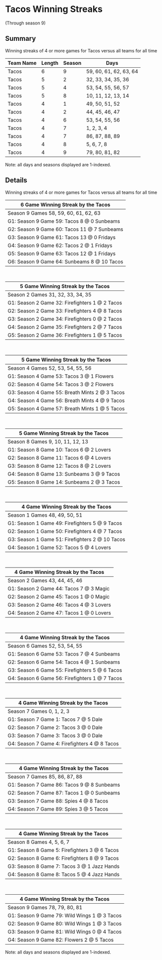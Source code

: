 # Tacos Winning Streaks
(Through season 9)
## Summary



Winning streaks of 4 or more games for Tacos versus all teams for all time



| Team Name | Length | Season | Days |
| ----- | ----- | ----- | ----- |
| Tacos                          | 6          | 9          | 59, 60, 61, 62, 63, 64 |
| Tacos                          | 5          | 2          | 32, 33, 34, 35, 36 |
| Tacos                          | 5          | 4          | 53, 54, 55, 56, 57 |
| Tacos                          | 5          | 8          | 10, 11, 12, 13, 14 |
| Tacos                          | 4          | 1          | 49, 50, 51, 52 |
| Tacos                          | 4          | 2          | 44, 45, 46, 47 |
| Tacos                          | 4          | 6          | 53, 54, 55, 56 |
| Tacos                          | 4          | 7          | 1, 2, 3, 4 |
| Tacos                          | 4          | 7          | 86, 87, 88, 89 |
| Tacos                          | 4          | 8          | 5, 6, 7, 8 |
| Tacos                          | 4          | 9          | 79, 80, 81, 82 |




Note: all days and seasons displayed are 1-indexed.

## Details


Winning streaks of 4 or more games for Tacos versus all teams for all time

| 6 Game Winning Streak by the Tacos |
| ----- |
| Season 9 Games 58, 59, 60, 61, 62, 63 |
| G1: Season 9 Game 59: Tacos 8  @  0 Sunbeams |
| G2: Season 9 Game 60: Tacos 11 @  7 Sunbeams |
| G3: Season 9 Game 61: Tacos 13 @  0 Fridays |
| G4: Season 9 Game 62: Tacos 2  @  1 Fridays |
| G5: Season 9 Game 63: Tacos 12 @  1 Fridays |
| G6: Season 9 Game 64: Sunbeams 8  @ 10 Tacos |

<br />

| 5 Game Winning Streak by the Tacos |
| ----- |
| Season 2 Games 31, 32, 33, 34, 35 |
| G1: Season 2 Game 32: Firefighters 1  @  2 Tacos |
| G2: Season 2 Game 33: Firefighters 4  @  8 Tacos |
| G3: Season 2 Game 34: Firefighters 0  @  2 Tacos |
| G4: Season 2 Game 35: Firefighters 2  @  7 Tacos |
| G5: Season 2 Game 36: Firefighters 1  @  5 Tacos |

<br />

| 5 Game Winning Streak by the Tacos |
| ----- |
| Season 4 Games 52, 53, 54, 55, 56 |
| G1: Season 4 Game 53: Tacos 3  @  1 Flowers |
| G2: Season 4 Game 54: Tacos 3  @  2 Flowers |
| G3: Season 4 Game 55: Breath Mints 2  @  3 Tacos |
| G4: Season 4 Game 56: Breath Mints 4  @  9 Tacos |
| G5: Season 4 Game 57: Breath Mints 1  @  5 Tacos |

<br />

| 5 Game Winning Streak by the Tacos |
| ----- |
| Season 8 Games 9, 10, 11, 12, 13 |
| G1: Season 8 Game 10: Tacos 6  @  2 Lovers |
| G2: Season 8 Game 11: Tacos 6  @  4 Lovers |
| G3: Season 8 Game 12: Tacos 8  @  2 Lovers |
| G4: Season 8 Game 13: Sunbeams 3  @  9 Tacos |
| G5: Season 8 Game 14: Sunbeams 2  @  3 Tacos |

<br />

| 4 Game Winning Streak by the Tacos |
| ----- |
| Season 1 Games 48, 49, 50, 51 |
| G1: Season 1 Game 49: Firefighters 5  @  9 Tacos |
| G2: Season 1 Game 50: Firefighters 4  @  7 Tacos |
| G3: Season 1 Game 51: Firefighters 2  @ 10 Tacos |
| G4: Season 1 Game 52: Tacos 5  @  4 Lovers |

<br />

| 4 Game Winning Streak by the Tacos |
| ----- |
| Season 2 Games 43, 44, 45, 46 |
| G1: Season 2 Game 44: Tacos 7  @  3 Magic |
| G2: Season 2 Game 45: Tacos 1  @  0 Magic |
| G3: Season 2 Game 46: Tacos 4  @  3 Lovers |
| G4: Season 2 Game 47: Tacos 1  @  0 Lovers |

<br />

| 4 Game Winning Streak by the Tacos |
| ----- |
| Season 6 Games 52, 53, 54, 55 |
| G1: Season 6 Game 53: Tacos 7  @  4 Sunbeams |
| G2: Season 6 Game 54: Tacos 4  @  1 Sunbeams |
| G3: Season 6 Game 55: Firefighters 5  @  6 Tacos |
| G4: Season 6 Game 56: Firefighters 1  @  7 Tacos |

<br />

| 4 Game Winning Streak by the Tacos |
| ----- |
| Season 7 Games 0, 1, 2, 3 |
| G1: Season 7 Game 1: Tacos 7  @  5 Dale |
| G2: Season 7 Game 2: Tacos 3  @  0 Dale |
| G3: Season 7 Game 3: Tacos 3  @  0 Dale |
| G4: Season 7 Game 4: Firefighters 4  @  8 Tacos |

<br />

| 4 Game Winning Streak by the Tacos |
| ----- |
| Season 7 Games 85, 86, 87, 88 |
| G1: Season 7 Game 86: Tacos 9  @  8 Sunbeams |
| G2: Season 7 Game 87: Tacos 1  @  0 Sunbeams |
| G3: Season 7 Game 88: Spies 4  @  8 Tacos |
| G4: Season 7 Game 89: Spies 3  @  5 Tacos |

<br />

| 4 Game Winning Streak by the Tacos |
| ----- |
| Season 8 Games 4, 5, 6, 7 |
| G1: Season 8 Game 5: Firefighters 3  @  6 Tacos |
| G2: Season 8 Game 6: Firefighters 8  @  9 Tacos |
| G3: Season 8 Game 7: Tacos 3  @  1 Jazz Hands |
| G4: Season 8 Game 8: Tacos 5  @  4 Jazz Hands |

<br />

| 4 Game Winning Streak by the Tacos |
| ----- |
| Season 9 Games 78, 79, 80, 81 |
| G1: Season 9 Game 79: Wild Wings 1  @  3 Tacos |
| G2: Season 9 Game 80: Wild Wings 1  @  3 Tacos |
| G3: Season 9 Game 81: Wild Wings 0  @  4 Tacos |
| G4: Season 9 Game 82: Flowers 2  @  5 Tacos |



Note: all days and seasons displayed are 1-indexed.

